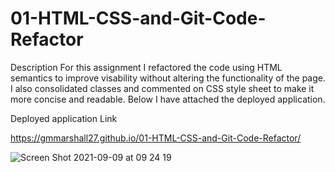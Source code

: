 # 01-HTML-CSS-and-Git-Code-Refactor
Description
For this assignment I refactored the code using HTML semantics to improve visability without altering the functionality of the page. I also consolidated classes and commented on CSS style sheet to make it more concise and readable. Below I have attached the deployed application.

Deployed application Link

https://gmmarshall27.github.io/01-HTML-CSS-and-Git-Code-Refactor/

![Screen Shot 2021-09-09 at 09 24 19](https://user-images.githubusercontent.com/84820751/132727343-659d82f3-f9a9-482c-8c22-ff0ff5f4107d.png)